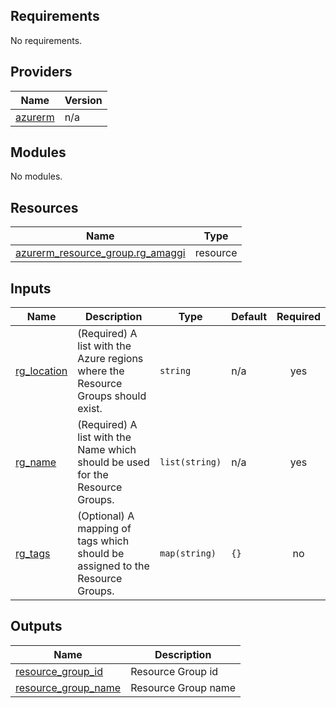 <!-- BEGIN_TF_DOCS -->
## Requirements

No requirements.

## Providers

| Name | Version |
|------|---------|
| <a name="provider_azurerm"></a> [azurerm](#provider\_azurerm) | n/a |

## Modules

No modules.

## Resources

| Name | Type |
|------|------|
| [azurerm_resource_group.rg_amaggi](https://registry.terraform.io/providers/hashicorp/azurerm/latest/docs/resources/resource_group) | resource |

## Inputs

| Name | Description | Type | Default | Required |
|------|-------------|------|---------|:--------:|
| <a name="input_rg_location"></a> [rg\_location](#input\_rg\_location) | (Required) A list with the Azure regions where the Resource Groups should exist. | `string` | n/a | yes |
| <a name="input_rg_name"></a> [rg\_name](#input\_rg\_name) | (Required) A list with the Name which should be used for the Resource Groups. | `list(string)` | n/a | yes |
| <a name="input_rg_tags"></a> [rg\_tags](#input\_rg\_tags) | (Optional) A mapping of tags which should be assigned to the Resource Groups. | `map(string)` | `{}` | no |

## Outputs

| Name | Description |
|------|-------------|
| <a name="output_resource_group_id"></a> [resource\_group\_id](#output\_resource\_group\_id) | Resource Group id |
| <a name="output_resource_group_name"></a> [resource\_group\_name](#output\_resource\_group\_name) | Resource Group name |
<!-- END_TF_DOCS -->